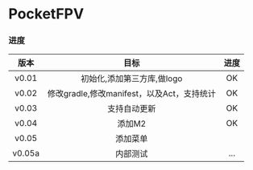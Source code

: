 # PocketFPV  
### 进度    
|版本|目标|进度|  
|:---:|:---:|:---:|  
|v0.01|初始化,添加第三方库,做logo|OK|  
|v0.02|修改gradle,修改manifest，以及Act，支持统计|OK|
|v0.03|支持自动更新|OK|
|v0.04|添加M2|OK|  
|v0.05|添加菜单||
|v0.05a|内部测试|...|  

[url_tairtech]:http://www.tairtech.com
